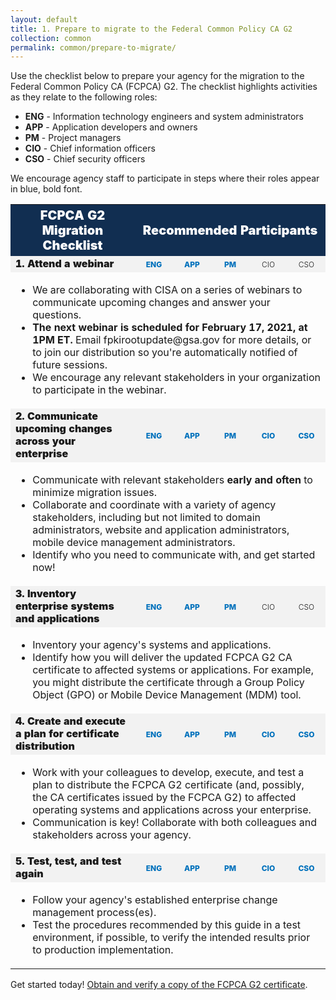 ```yaml
---
layout: default 
title: 1. Prepare to migrate to the Federal Common Policy CA G2
collection: common
permalink: common/prepare-to-migrate/
---
```

 

Use the checklist below to prepare your agency for the migration to the Federal Common Policy CA (FCPCA) G2.  The checklist highlights activities as they relate to the following roles:
- **ENG** - Information technology engineers and system administrators
- **APP** - Application developers and owners
- **PM** - Project managers
- **CIO** - Chief information officers
- **CSO** - Chief security officers

We encourage agency staff to participate in steps where their roles appear in blue, bold font.

<style>
.title {font-size: 20px; color: white; background-color: #112e51; font-weight: 900;}
.header {text-align: center; font-size: 20px; color: white; background-color: #112e51; font-weight: 900;}

.what {  text-align: left; font-weight: 900; background-color: #f2f2f2; font size="5";}
.who { text-align: center; min-width: 55px; max-width: 55px; font-size: 12px; font-weight: 300; padding: 3px; background-color: #f2f2f2;}
#whoactive { font-weight: 800; color: #0071bc; }
</style>

<table>
 <col width="400">
 <col width="200">

 <tr>
  <th colspan="2" class="title">FCPCA G2 Migration Checklist</th>
  <th colspan="5" class="header">Recommended Participants</th>
 </tr>

 <tr>
  <td colspan="2" class="what">1. Attend a webinar</td>
  <td class="who" id="whoactive">ENG</td>
  <td class="who" id="whoactive">APP</td>
  <td class="who" id="whoactive">PM</td>
  <td class="who">CIO</td>
  <td class="who">CSO</td>
 </tr>

<tr>
  <td colspan="7" class="desc">
  <ul>
	<li>We are collaborating with CISA on a series of webinars to communicate upcoming changes and answer your questions. </li>
	<li><strong>The next webinar is scheduled for February 17, 2021, at 1PM ET.</strong>  Email fpkirootupdate@gsa.gov for more details, or to join our distribution so you're automatically notified of future sessions.</li>
	<li>We encourage any relevant stakeholders in your organization to participate in the webinar.</li>
  </ul>
  </td>
</tr>

 <tr>
  <td colspan="2" class="what">2. Communicate upcoming changes across your enterprise</td>
  <td class="who" id="whoactive">ENG</td>
  <td class="who" id="whoactive">APP</td>
  <td class="who" id="whoactive">PM</td>
  <td class="who" id="whoactive">CIO</td>
  <td class="who" id="whoactive">CSO</td>
 </tr>

<tr>
  <td colspan="7" class="desc">
  <ul>
	<li>Communicate with relevant stakeholders <strong>early and often</strong> to minimize migration issues.</li>
	<li>Collaborate and coordinate with a variety of agency stakeholders, including but not limited to domain administrators, website and application administrators, mobile device management administrators. </li>
	<li>Identify who you need to communicate with, and get started now!</li>

  </ul>
  </td>
</tr>


 <tr>
  <td colspan="2" class="what">3. Inventory enterprise systems and applications</td>
  <td class="who" id="whoactive">ENG</td>
  <td class="who" id="whoactive">APP</td>
  <td class="who" id="whoactive">PM</td>
  <td class="who">CIO</td>
  <td class="who">CSO</td>
 </tr>

<tr>
  <td colspan="7" class="desc">
  <ul>
	<li>Inventory your agency's systems and applications.</li>
	<li>Identify how you will deliver the updated FCPCA G2 CA certificate to affected systems or applications. For example, you might distribute the certificate through a Group Policy Object (GPO) or Mobile Device Management (MDM) tool.</li>
  </ul>
  </td>
</tr>

 <tr>
  <td colspan="2" class="what">4. Create and execute a plan for certificate distribution</td>
  <td class="who" id="whoactive">ENG</td>
  <td class="who" id="whoactive">APP</td>
  <td class="who" id="whoactive">PM</td>
  <td class="who" id="whoactive">CIO</td>
  <td class="who" id="whoactive">CSO</td>
 </tr>

<tr>
  <td colspan="7" class="desc">
  <ul>
	<li>Work with your colleagues to develop, execute, and test a plan to distribute the FCPCA G2 certificate (and, possibly, the CA certificates issued by the FCPCA G2) to affected operating systems and applications across your enterprise.</li>
	<li>Communication is key! Collaborate with both colleagues and stakeholders across your agency.</li> 
  </ul>
  </td>
</tr>

 <tr>
  <td colspan="2" class="what">5. Test, test, and test again</td>
  <td class="who" id="whoactive">ENG</td>
  <td class="who" id="whoactive">APP</td>
  <td class="who" id="whoactive">PM</td>
  <td class="who" id="whoactive">CIO</td>
  <td class="who" id="whoactive">CSO</td>
 </tr>

<tr>
  <td colspan="7" class="desc">
  <ul>
	<li>Follow your agency's established enterprise change management process(es). </li>
	<li>Test the procedures recommended by this guide in a test environment, if possible, to verify the intended results prior to production implementation.</li>
  </ul>
  </td>
</tr>


</table>

Get started today! [Obtain and verify a copy of the FCPCA G2 certificate]({{site.baseurl}}/common/obtain-and-verify/).
